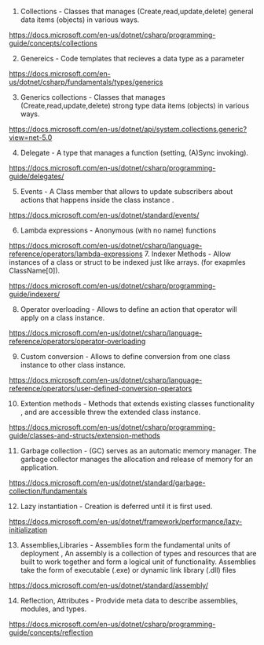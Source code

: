 1. Collections - Classes that manages (Create,read,update,delete)  general data items (objects) in various ways.

https://docs.microsoft.com/en-us/dotnet/csharp/programming-guide/concepts/collections

2. Genereics - Code templates that recieves a data type as a parameter

https://docs.microsoft.com/en-us/dotnet/csharp/fundamentals/types/generics

3. Generics collections -  Classes that manages (Create,read,update,delete)  strong type data items (objects) in various ways.

https://docs.microsoft.com/en-us/dotnet/api/system.collections.generic?view=net-5.0

4. Delegate - A type that manages a function (setting, (A)Sync invoking).

https://docs.microsoft.com/en-us/dotnet/csharp/programming-guide/delegates/

5. Events - A Class member that allows to update subscribers about actions that happens inside the class instance .

https://docs.microsoft.com/en-us/dotnet/standard/events/

6. Lambda expressions - Anonymous (with no name) functions

https://docs.microsoft.com/en-us/dotnet/csharp/language-reference/operators/lambda-expressions
7. Indexer Methods - Allow instances of a class or struct to be indexed just like arrays. (for exapmles ClassName[0]).

https://docs.microsoft.com/en-us/dotnet/csharp/programming-guide/indexers/

8. Operator overloading - Allows to define an action that operator will apply on a class instance.

https://docs.microsoft.com/en-us/dotnet/csharp/language-reference/operators/operator-overloading

9. Custom conversion - Allows to define conversion from one class instance to other class instance.

https://docs.microsoft.com/en-us/dotnet/csharp/language-reference/operators/user-defined-conversion-operators

10. Extention methods - Methods that extends existing classes functionality , and are accessible threw the extended class instance.

https://docs.microsoft.com/en-us/dotnet/csharp/programming-guide/classes-and-structs/extension-methods

11. Garbage collection - (GC) serves as an automatic memory manager. The garbage collector manages the allocation and release of memory for an application.

https://docs.microsoft.com/en-us/dotnet/standard/garbage-collection/fundamentals

12. Lazy instantiation - Creation is deferred until it is first used.

https://docs.microsoft.com/en-us/dotnet/framework/performance/lazy-initialization

13. Assemblies,Libraries - Assemblies form the fundamental units of deployment , An assembly is a collection of types and resources that are built to work together and form a logical unit of functionality. Assemblies take the form of executable (.exe) or dynamic link library (.dll) files

https://docs.microsoft.com/en-us/dotnet/standard/assembly/

14. Reflection, Attributes - Prodvide meta data to describe assemblies, modules, and types.

https://docs.microsoft.com/en-us/dotnet/csharp/programming-guide/concepts/reflection